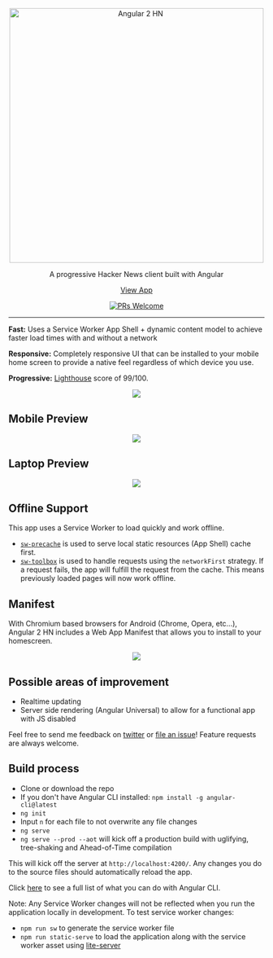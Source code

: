 <p align="center">
  <a href="https://angular2-hn.firebaseapp.com">
    <img alt="Angular 2 HN" title="Angular 2 HN" src="http://i.imgur.com/92Lll7T.png" width="500">
  </a>
</p>

<p align="center">
  A progressive Hacker News client built with Angular
</p>

<p align="center">
  <a href="https://angular2-hn.firebaseapp.com">View App</a>
</p>

<p align="center">
  <a href="/CONTRIBUTING.md"><img alt="PRs Welcome" src="https://img.shields.io/badge/PRs-welcome-brightgreen.svg?style=flat-square"></a>
</p>

---

**Fast:** Uses a Service Worker App Shell + dynamic content model to achieve faster load times with and without a network

**Responsive:** Completely responsive UI that can be installed to your mobile home screen to provide a native feel regardless of which device you use.

**Progressive:** [Lighthouse](https://github.com/GoogleChrome/lighthouse) score of 99/100.

<p align="center">
  <img src = "http://i.imgur.com/KnAFtRl.png">
</p>

## Mobile Preview

<p align="center">
  <img src = "http://i.imgur.com/ElUwbGY.gif">
</p>

## Laptop Preview

<p align="center">
  <img src = "http://i.imgur.com/MrKHaln.gif">
</p>

## Offline Support

This app uses a Service Worker to load quickly and work offline.

* [`sw-precache`](https://github.com/GoogleChrome/sw-precache) is used to serve local static resources (App Shell) cache first.
* [`sw-toolbox`](https://github.com/GoogleChrome/sw-toolbox) is used to handle requests using the `networkFirst` strategy. If a request fails, the app will fulfill the request from the cache. This means previously loaded pages will now work offline.

## Manifest

With Chromium based browsers for Android (Chrome, Opera, etc...), Angular 2 HN includes a Web App Manifest that allows you to install to your homescreen.

<p align="center">
  <img src = "http://i.imgur.com/1RaaNkr.png">
</p>
 
## Possible areas of improvement

 - Realtime updating
 - Server side rendering (Angular Universal) to allow for a functional app with JS disabled

Feel free to send me feedback on [twitter](https://twitter.com/hdjirdeh) or [file an issue](https://github.com/hdjirdeh/angular2-hn/issues/new)! Feature requests are always welcome.

## Build process

 - Clone or download the repo
 - If you don't have Angular CLI installed: `npm install -g angular-cli@latest`
 - `ng init`
 - Input `n` for each file to not overwrite any file changes
 - `ng serve`
 - `ng serve --prod --aot` will kick off a production build with uglifying, tree-shaking and Ahead-of-Time compilation

This will kick off the server at `http://localhost:4200/`. Any changes you do to the source files should automatically reload the app.

Click [here](https://cli.angular.io/) to see a full list of what you can do with Angular CLI.

Note: Any Service Worker changes will not be reflected when you run the application locally in development. To test service worker changes:

 - `npm run sw` to generate the service worker file
 - `npm run static-serve` to load the application along with the service worker asset using [lite-server](https://github.com/johnpapa/lite-server)
